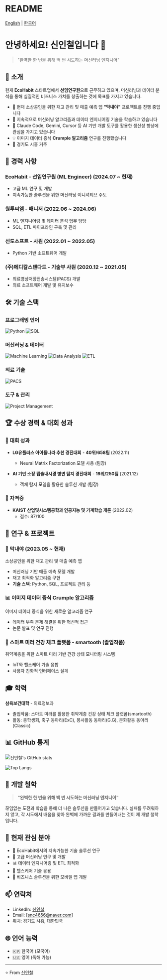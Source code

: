 # README

[English](README.md) | [한국어](README.ko.md)

# 안녕하세요! 신인철입니다 👋

> "완벽한 한 번을 위해 백 번 시도하는 머신러닝 엔지니어"

## 🚀 소개

현재 **EcoHabit** 스타트업에서 **선임연구원**으로 근무하고 있으며, 머신러닝과 데이터 분석을 통해 실질적인 비즈니스 가치를 창출하는 것에 목표를 가지고 있습니다.

- 🔭 현재 소상공인을 위한 재고 관리 및 매출 예측 앱 **"막내야"** 프로젝트를 진행 중입니다
- 🌱 지속적으로 머신러닝 알고리즘과 데이터 엔지니어링 기술을 학습하고 있습니다
- 🤖 Claude Code, Gemini, Cursor 등 AI 기반 개발 도구를 활용한 생산성 향상에 관심을 가지고 있습니다
- 💡 이미지 데이터 증식 **Crumple 알고리즘** 연구를 진행했습니다
- 📍 경기도 시흥 거주

## 💼 경력 사항

### EcoHabit - 선임연구원 (ML Engineer) (2024.07 ~ 현재)
- 고급 ML 연구 및 개발
- 지속가능한 솔루션을 위한 머신러닝 이니셔티브 주도

### 원투씨엠 - 매니저 (2022.06 ~ 2024.06)
- ML 엔지니어링 및 데이터 분석 업무 담당
- SQL, ETL 파이프라인 구축 및 관리

### 선도소프트 - 사원 (2022.01 ~ 2022.05)
- Python 기반 소프트웨어 개발

### (주)메디칼스탠다드 - 기술부 사원 (2020.12 ~ 2021.05)
- 의료영상저장전송시스템(PACS) 개발
- 의료 소프트웨어 개발 및 유지보수

## 🛠️ 기술 스택

### 프로그래밍 언어
![Python](https://img.shields.io/badge/Python-3776AB?style=for-the-badge&logo=python&logoColor=white)
![SQL](https://img.shields.io/badge/SQL-336791?style=for-the-badge&logo=postgresql&logoColor=white)

### 머신러닝 & 데이터
![Machine Learning](https://img.shields.io/badge/Machine%20Learning-FF6F00?style=for-the-badge&logo=tensorflow&logoColor=white)
![Data Analysis](https://img.shields.io/badge/Data%20Analysis-4285F4?style=for-the-badge&logo=google-analytics&logoColor=white)
![ETL](https://img.shields.io/badge/ETL-FF6600?style=for-the-badge&logo=apache-airflow&logoColor=white)

### 의료 기술
![PACS](https://img.shields.io/badge/PACS-00BCD4?style=for-the-badge&logo=medical&logoColor=white)

### 도구 & 관리
![Project Management](https://img.shields.io/badge/Project%20Management-0052CC?style=for-the-badge&logo=jira&logoColor=white)

## 🏆 수상 경력 & 대회 성과

### 🥇 대회 성과
- **LG유플러스 아이들나라 추천 경진대회** - **40위/658팀** (2022.11)
  - Neural Matrix Factorization 모델 사용 (팀장)
  
- **AI 기반 소장 캡슐내시경 병변 탐지 경진대회** - **19위/250팀** (2021.12)
  - 객체 탐지 모델을 활용한 솔루션 개발 (팀장)

### 📜 자격증
- **KAIST 산업및시스템공학과 인공지능 및 기계학습 개론** (2022.02)
  - 점수: 87/100

## 🔬 연구 & 프로젝트

### 📱 막내야 (2023.05 ~ 현재)
소상공인을 위한 재고 관리 및 매출 예측 앱
- 머신러닝 기반 매출 예측 모델 개발
- 재고 최적화 알고리즘 구현
- **기술 스택**: Python, SQL, 프로젝트 관리 등

### 📊 이미지 데이터 증식 Crumple 알고리즘
이미지 데이터 증식을 위한 새로운 알고리즘 연구
- 데이터 부족 문제 해결을 위한 혁신적 접근
- 논문 발표 및 연구 진행

### 🏥 스마트 미러 건강 체크 플랫폼 - smartooth (졸업작품)
취약계층을 위한 스마트 미러 기반 건강 상태 모니터링 시스템
- IoT와 헬스케어 기술 융합
- 사용자 친화적 인터페이스 설계

## 🎓 학력

**삼육보건대학** - 의료정보과
- 졸업작품: 스마트 미러를 활용한 취약계층 건강 상태 체크 플랫폼(smartooth)
- 활동: 총학생회, 축구 동아리(ExC), 봉사활동 동아리(G.G), 문화활동 동아리(Classic)

## 📊 GitHub 통계

![신인철's GitHub stats](https://github-readme-stats.vercel.app/api?username=InChil2&show_icons=true&theme=radical)

![Top Langs](https://github-readme-stats.vercel.app/api/top-langs/?username=InChil2&layout=compact&theme=radical)

## 🌟 개발 철학

> **"완벽한 한 번을 위해 백 번 시도하는 머신러닝 엔지니어"**

끊임없는 도전과 학습을 통해 더 나은 솔루션을 만들어가고 있습니다. 실패를 두려워하지 않고, 각 시도에서 배움을 찾아 완벽에 가까운 결과를 만들어내는 것이 제 개발 철학입니다.

## 🎯 현재 관심 분야

- 🌱 EcoHabit에서의 지속가능한 기술 솔루션 연구
- 🤖 고급 머신러닝 연구 및 개발
- 📊 데이터 엔지니어링 및 ETL 최적화
- 🏥 헬스케어 기술 응용
- 📱 비즈니스 솔루션을 위한 모바일 앱 개발

## 📫 연락처

- LinkedIn: [신인철](https://www.linkedin.com/in/인철신)
- Email: [snc4656@naver.com]
- 위치: 경기도 시흥, 대한민국

## 🌐 언어 능력

- 🇰🇷 한국어 (모국어)
- 🇺🇸 영어 (독해 가능)

---

⭐️ From [신인철](https://github.com/InChil2)
